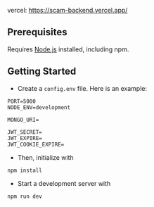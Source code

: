 vercel: https://scam-backend.vercel.app/

## Prerequisites

Requires [Node.js](https://nodejs.org/en) installed, including npm.

## Getting Started

- Create a `config.env` file. Here is an example:

```
PORT=5000
NODE_ENV=development

MONGO_URI=

JWT_SECRET=
JWT_EXPIRE=
JWT_COOKIE_EXPIRE=
```

- Then, initialize with

```
npm install
```

- Start a development server with

```
npm run dev
```
